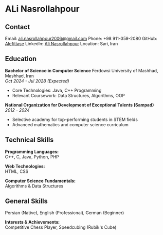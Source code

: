 # ALi Nasrollahpour
## Contact
Email: ali.nasrollahpour2006@gmail.com
Phone: +98 911-359-2080
GitHub: [Alefittase](https://github.com/Alefittase)
LinkedIn: [Ali Nasrollahpour](https://www.linkedin.com/in/ali-nasrollahpour-213b33264/)
Location: Sari, Iran
## Education
**Bachelor of Science in Computer Science**
Ferdowsi University of Mashhad, Mashhad, Iran  
*Oct 2024 - Jul 2028 (Expected)*  
- Core Technologies: Java, C++ Programming  
- Relevant Coursework: Data Structures, Algorithms, OOP

**National Organization for Development of Exceptional Talents (Sampad)**
*2012 - 2024*
- Selective academy for top-performing students in STEM fields
- Advanced mathematics and computer science curriculum
## Technical Skills
**Programming Languages:**  
C++, C, Java, Python, PHP  

**Web Technologies:**  
HTML, CSS  

**Computer Science Fundamentals:**  
Algorithms & Data Structures  

## General Skills  
Persian (Native), English (Professional), German (Beginner)

**Interests & Achievements:**  
Competitive Chess Player, Speedcubing (Rubik's Cube)